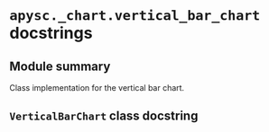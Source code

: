 # `apysc._chart.vertical_bar_chart` docstrings

## Module summary

Class implementation for the vertical bar chart.

## `VerticalBarChart` class docstring